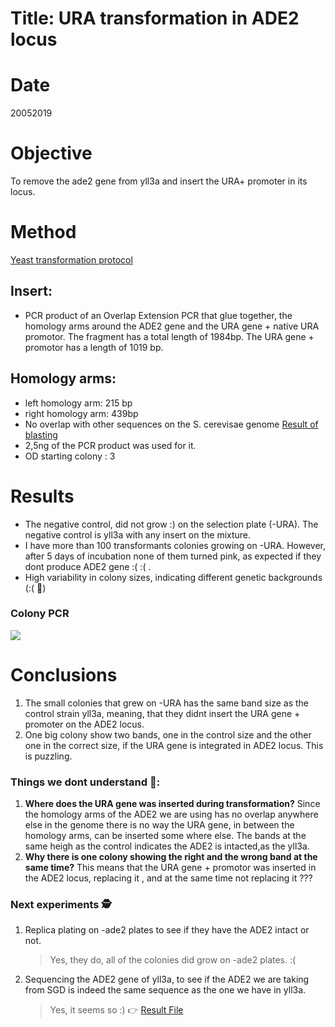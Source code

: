 # Title: URA transformation in ADE2 locus

# Date
20052019
# Objective
To remove the ade2 gene from yll3a and insert the URA+ promoter in its locus.
# Method
[Yeast transformation protocol](C:/Users/linigodelacruz/Documents/PhD_2018/Documentation/SATAY/Yeast_transformation/Protocol_Yeast_Transformation.pdf)

## Insert:
 * PCR product of an Overlap Extension PCR that glue together, the homology arms around the ADE2 gene and the URA gene + native URA promotor. The fragment has a total length of 1984bp. The URA gene + promotor has a length of 1019 bp.

## Homology arms:
* left homology arm: 215 bp
* right homology arm: 439bp
* No overlap with other sequences on the S. cerevisae genome [Result of blasting](https://blast.ncbi.nlm.nih.gov/Blast.cgi)
* 2,5ng of the PCR product was used for it.
* OD starting colony : 3

# Results
* The negative control, did not grow :) on the selection plate (-URA). The negative control is yll3a  with any insert on the mixture.
* I have more than 100 transformants colonies growing on -URA. However, after 5 days of incubation none of them turned pink, as expected if they dont produce ADE2 gene :( :( .
* High variability in colony sizes, indicating different genetic backgrounds (:( 🤔)
### Colony PCR

![](../Images/colony_pcr_gel.png)
# Conclusions

1. The small colonies that grew on -URA has the same band size as the control strain yll3a, meaning, that they didnt insert the URA gene + promoter on the ADE2 locus.
2. One big colony show two bands, one in the control size and the other one in the correct size, if the URA gene is integrated in ADE2 locus. This is puzzling.

### Things we dont understand 🤔:
1. **Where does the URA gene was inserted during transformation?** Since the homology arms of the ADE2 we are using has no overlap anywhere else in the genome there is no way the URA gene, in between the homology arms, can be inserted some where else. The bands at the same heigh as the control indicates the ADE2 is intacted,as the yll3a.
2. **Why there is one colony showing the right and the wrong band at the same time?** This means that the URA gene + promotor  was inserted in the ADE2 locus, replacing it , and at the same time not replacing it ???

### Next experiments 🕵️‍
1. Replica plating on -ade2 plates to see if they have the ADE2 intact or not.
   > Yes, they do, all of the colonies did grow on -ade2 plates. :(

2. Sequencing the ADE2 gene of yll3a,  to see if the ADE2 we are taking from SGD is indeed the same sequence as the one we have in yll3a.
   > Yes, it seems so :) 👉  [Result File](C:\Users\linigodelacruz\Documents\PhD_2018\Documentation\Journal\journal\2019-06)
